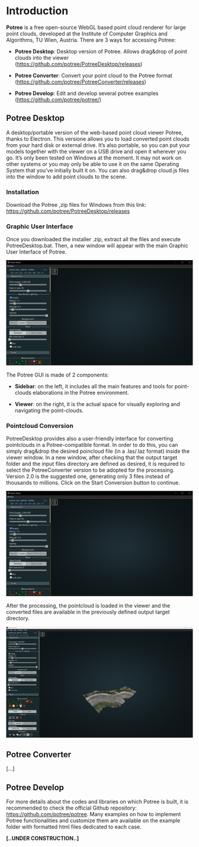 # Introduction

**Potree** is a free open-source WebGL based point cloud renderer for large point clouds, developed at the Institute of Computer Graphics and Algorithms, TU Wien, Austria.
There are 3 ways for accessing Potree:

* **Potree Desktop**: Desktop version of Potree. Allows drag&drop of point clouds into the viewer (https://github.com/potree/PotreeDesktop/releases)

* **Potree Converter**: Convert your point cloud to the Potree format (https://github.com/potree/PotreeConverter/releases)

* **Potree Develop**: Edit and develop several potree examples (https://github.com/potree/potree/)

## Potree Desktop

A desktop/portable version of the web-based point cloud viewer Potree, thanks to Electron. This versione allows you to load converted point clouds from your hard disk or external drive. It’s also portable, so you can put your models together with the viewer on a USB drive and open it wherever you go. It’s only been tested on Windows at the moment. It may not work on other systems or you may only be able to use it on the same Operating System that you’ve initially built it on. You can also drag&drop cloud.js files into the window to add point clouds to the scene.

### Installation

Download the Potree ,zip files for Windows from this link: https://github.com/potree/PotreeDesktop/releases

### Graphic User Interface

Once you downloaded the installer .zip, extract all the files and execute PotreeDesktop.bat. Then, a new window will appear with the main Graphic User Interface of Potree.

![Potree Desktop Main Graphic User Interface](../assets/img/module6/potree-desktop-gui.png "Potree Desktop Main Graphic User Interface")

The Potree GUI is made of 2 components:

* **Sidebar**: on the left, it includes all the main features and tools for point-clouds elaborations in the Potree environment.

* **Viewer**: on the right, it is the actual space for visually exploring and navigating the point-clouds.

### Pointcloud Conversion

PotreeDesktop provides also a user-friendly interface for converting pointclouds in a Potree-compatible format. In order to do this, you can simply drag&drop the desired poincloud file (in a .las/.laz format) inside the viewer window. In a new window, after checking that the output target folder and the input files directory are defined as desired, it is required to select the PotreeConverter version to be adopted for the processing. Version 2.0 is the suggested one, generating only 3 files instead of thousands to millions. Click on the Start Conversion button to continue.

![Potree Desktop Point cloud conversion](../assets/img/module6/potree-desktop-gui.png "Potree Desktop Point cloud conversion")

After the processing, the pointcloud is loaded in the viewer and the converted files are available in the previously defined output target directory.

![Potree Desktop Main Graphic User Interface](../assets/img/module6/potree-desktop-cloud.png "Potree Desktop Main Graphic User Interface")

## Potree Converter

[...]

## Potree Develop

For more details about the codes and libraries on which Potree is built, it is recommended to check the official Github repository: https://github.com/potree/potree. Many examples on how to implement Potree functionalities and customize them are available on the example folder with formatted html files dedicated to each case.


**[..UNDER CONSTRUCTION..]**